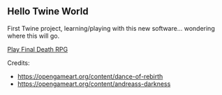 ## Hello Twine World

First Twine project, learning/playing with this new software... wondering where this will go.

[Play Final Death RPG](https://dgapitts.github.io/FinalDeathRPG/)


Credits:
* https://opengameart.org/content/dance-of-rebirth 
* https://opengameart.org/content/andreass-darkness
